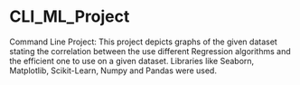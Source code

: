 # CLI_ML_Project
Command Line Project: This project depicts graphs of the given dataset stating the correlation between the use different Regression algorithms and the efficient one to use on a given dataset. Libraries like Seaborn, Matplotlib, Scikit-Learn, Numpy and Pandas were used.
